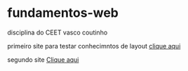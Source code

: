 # fundamentos-web
disciplina do CEET vasco coutinho

primeiro site para testar conhecimntos de layout [clique aqui](https://luisarturrangel.github.io/fundamentos-web/primeiro/index.html "primeiro site")

segundo site [Clique aqui](https://luisarturrangel.github.io/fundamentos-web/segundo "segundo site")
